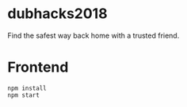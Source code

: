 # dubhacks2018
Find the safest way back home with a trusted friend.



# Frontend
```
npm install
npm start
```

